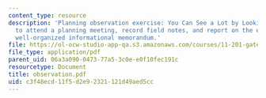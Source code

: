 ```yaml
---
content_type: resource
description: 'Planning observation exercise: You Can See a Lot by Looking. Assignment
  to attend a planning meeting, record field notes, and report on the event in a brief,
  well-organized informational memorandum.'
file: https://ol-ocw-studio-app-qa.s3.amazonaws.com/courses/11-201-gateway-planning-action-fall-2007/c3f48ecd11f5d2e92321121d49aed5cc_observation.pdf
file_type: application/pdf
parent_uid: 06a3a090-0473-77a5-3c0e-e0f10fec191c
resourcetype: Document
title: observation.pdf
uid: c3f48ecd-11f5-d2e9-2321-121d49aed5cc
---
```

